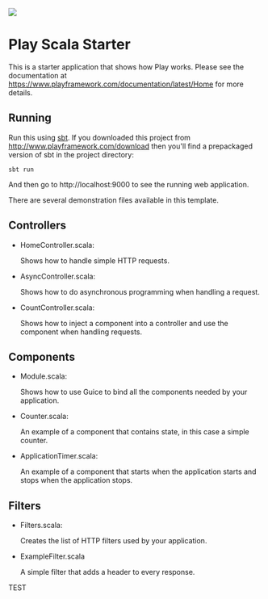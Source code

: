 [<img src="https://img.shields.io/travis/playframework/play-scala-starter-example.svg"/>](https://travis-ci.org/playframework/play-scala-starter-example)

# Play Scala Starter

This is a starter application that shows how Play works.  Please see the documentation at https://www.playframework.com/documentation/latest/Home for more details.

## Running

Run this using [sbt](http://www.scala-sbt.org/).  If you downloaded this project from http://www.playframework.com/download then you'll find a prepackaged version of sbt in the project directory:

```
sbt run
```

And then go to http://localhost:9000 to see the running web application.

There are several demonstration files available in this template.

## Controllers

- HomeController.scala:

  Shows how to handle simple HTTP requests.

- AsyncController.scala:

  Shows how to do asynchronous programming when handling a request.

- CountController.scala:

  Shows how to inject a component into a controller and use the component when
  handling requests.

## Components

- Module.scala:

  Shows how to use Guice to bind all the components needed by your application.

- Counter.scala:

  An example of a component that contains state, in this case a simple counter.

- ApplicationTimer.scala:

  An example of a component that starts when the application starts and stops
  when the application stops.

## Filters

- Filters.scala:

  Creates the list of HTTP filters used by your application.

- ExampleFilter.scala

  A simple filter that adds a header to every response.

TEST
